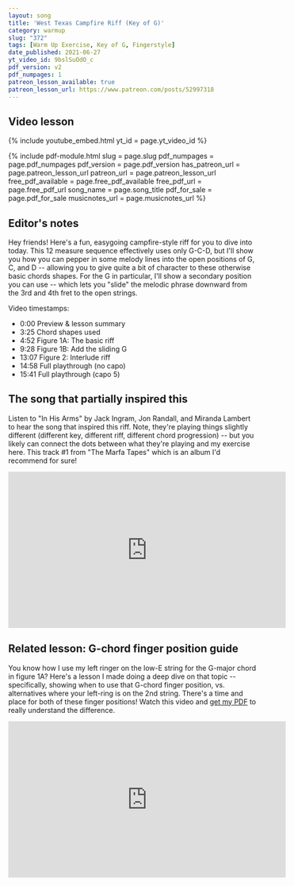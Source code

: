 ```yaml
---
layout: song
title: 'West Texas Campfire Riff (Key of G)'
category: warmup
slug: "372"
tags: [Warm Up Exercise, Key of G, Fingerstyle]
date_published: 2021-06-27
yt_video_id: 9bslSuOdO_c
pdf_version: v2
pdf_numpages: 1
patreon_lesson_available: true
patreon_lesson_url: https://www.patreon.com/posts/52997318
---
```


## Video lesson

{% include youtube_embed.html yt_id = page.yt_video_id %}

{% include pdf-module.html slug = page.slug pdf_numpages = page.pdf_numpages pdf_version = page.pdf_version has_patreon_url = page.patreon_lesson_url patreon_url = page.patreon_lesson_url free_pdf_available = page.free_pdf_available free_pdf_url = page.free_pdf_url song_name = page.song_title pdf_for_sale = page.pdf_for_sale musicnotes_url = page.musicnotes_url %}

## Editor's notes

Hey friends! Here's a fun, easygoing campfire-style riff for you to dive into today. This 12 measure sequence effectively uses only G-C-D, but I'll show you how you can pepper in some melody lines into the open positions of G, C, and D -- allowing you to give quite a bit of character to these otherwise basic chords shapes. For the G in particular, I'll show a secondary position you can use -- which lets you "slide" the melodic phrase downward from the 3rd and 4th fret to the open strings.

Video timestamps:

- 0:00 Preview & lesson summary
- 3:25 Chord shapes used
- 4:52 Figure 1A: The basic riff
- 9:28 Figure 1B: Add the sliding G
- 13:07 Figure 2: Interlude riff
- 14:58 Full playthrough (no capo)
- 15:41 Full playthrough (capo 5)

## The song that partially inspired this

Listen to "In His Arms" by Jack Ingram, Jon Randall, and Miranda Lambert to hear the song that inspired this riff. Note, they're playing things slightly different (different key, different riff, different chord progression) -- but you likely can connect the dots between what they're playing and my exercise here. This track #1 from "The Marfa Tapes" which is an album I'd recommend for sure!

<iframe width="560" height="315" src="https://www.youtube.com/embed/LUrukGC8TQA" frameborder="0" allow="accelerometer; autoplay; encrypted-media; gyroscope; picture-in-picture" allowfullscreen></iframe>

## Related lesson: G-chord finger position guide

You know how I use my left ringer on the low-E string for the G-major chord in figure 1A? Here's a lesson I made doing a deep dive on that topic -- specifically, showing when to use that G-chord finger position, vs. alternatives where your left-ring is on the 2nd string. There's a time and place for both of these finger positions! Watch this video and [get my PDF](https://playsongnotes.com/lessons/334/) to really understand the difference.

<iframe width="560" height="315" src="https://www.youtube.com/embed/rgMpY4u9_j8" frameborder="0" allow="accelerometer; autoplay; encrypted-media; gyroscope; picture-in-picture" allowfullscreen></iframe>

